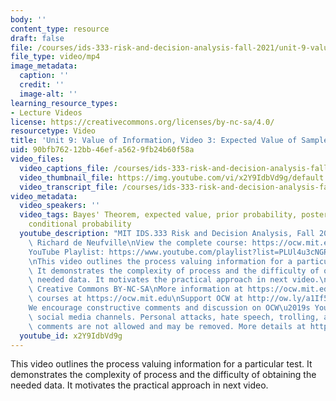 ```yaml
---
body: ''
content_type: resource
draft: false
file: /courses/ids-333-risk-and-decision-analysis-fall-2021/unit-9-value-of-info-video-3_360p_16_9.mp4
file_type: video/mp4
image_metadata:
  caption: ''
  credit: ''
  image-alt: ''
learning_resource_types:
- Lecture Videos
license: https://creativecommons.org/licenses/by-nc-sa/4.0/
resourcetype: Video
title: 'Unit 9: Value of Information, Video 3: Expected Value of Sample Information'
uid: 90bfb762-12bb-46ef-a562-9fb24b60f58a
video_files:
  video_captions_file: /courses/ids-333-risk-and-decision-analysis-fall-2021/1-oOSVfO8iRYQ4m-fO3pJ0WViPcW1-l6a_transcript.webvtt
  video_thumbnail_file: https://img.youtube.com/vi/x2Y9IdbVd9g/default.jpg
  video_transcript_file: /courses/ids-333-risk-and-decision-analysis-fall-2021/1-oOSVfO8iRYQ4m-fO3pJ0WViPcW1-l6a_transcript.pdf
video_metadata:
  video_speakers: ''
  video_tags: Bayes' Theorem, expected value, prior probability, posterior probability,
    conditional probability
  youtube_description: "MIT IDS.333 Risk and Decision Analysis, Fall 2021\nInstructor:\
    \ Richard de Neufville\nView the complete course: https://ocw.mit.edu/courses/ids-333-risk-and-decision-analysis-fall-2021/\n\
    YouTube Playlist: https://www.youtube.com/playlist?list=PLUl4u3cNGP62jwhTqp8_1kwrkDkxZhpQC\n\
    \nThis video outlines the process valuing information for a particular test. \
    \ It demonstrates the complexity of process and the difficulty of obtaining the\
    \ needed data. It motivates the practical approach in next video.\n\nLicense:\
    \ Creative Commons BY-NC-SA\nMore information at https://ocw.mit.edu/terms\nMore\
    \ courses at https://ocw.mit.edu\nSupport OCW at http://ow.ly/a1If50zVRlQ\n\n\
    We encourage constructive comments and discussion on OCW\u2019s YouTube and other\
    \ social media channels. Personal attacks, hate speech, trolling, and inappropriate\
    \ comments are not allowed and may be removed. More details at https://ocw.mit.edu/comments."
  youtube_id: x2Y9IdbVd9g
---
```

This video outlines the process valuing information for a particular test. It demonstrates the complexity of process and the difficulty of obtaining the needed data. It motivates the practical approach in next video.